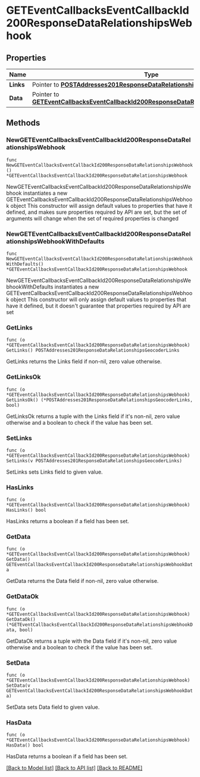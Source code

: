 # GETEventCallbacksEventCallbackId200ResponseDataRelationshipsWebhook

## Properties

Name | Type | Description | Notes
------------ | ------------- | ------------- | -------------
**Links** | Pointer to [**POSTAddresses201ResponseDataRelationshipsGeocoderLinks**](POSTAddresses201ResponseDataRelationshipsGeocoderLinks.md) |  | [optional] 
**Data** | Pointer to [**GETEventCallbacksEventCallbackId200ResponseDataRelationshipsWebhookData**](GETEventCallbacksEventCallbackId200ResponseDataRelationshipsWebhookData.md) |  | [optional] 

## Methods

### NewGETEventCallbacksEventCallbackId200ResponseDataRelationshipsWebhook

`func NewGETEventCallbacksEventCallbackId200ResponseDataRelationshipsWebhook() *GETEventCallbacksEventCallbackId200ResponseDataRelationshipsWebhook`

NewGETEventCallbacksEventCallbackId200ResponseDataRelationshipsWebhook instantiates a new GETEventCallbacksEventCallbackId200ResponseDataRelationshipsWebhook object
This constructor will assign default values to properties that have it defined,
and makes sure properties required by API are set, but the set of arguments
will change when the set of required properties is changed

### NewGETEventCallbacksEventCallbackId200ResponseDataRelationshipsWebhookWithDefaults

`func NewGETEventCallbacksEventCallbackId200ResponseDataRelationshipsWebhookWithDefaults() *GETEventCallbacksEventCallbackId200ResponseDataRelationshipsWebhook`

NewGETEventCallbacksEventCallbackId200ResponseDataRelationshipsWebhookWithDefaults instantiates a new GETEventCallbacksEventCallbackId200ResponseDataRelationshipsWebhook object
This constructor will only assign default values to properties that have it defined,
but it doesn't guarantee that properties required by API are set

### GetLinks

`func (o *GETEventCallbacksEventCallbackId200ResponseDataRelationshipsWebhook) GetLinks() POSTAddresses201ResponseDataRelationshipsGeocoderLinks`

GetLinks returns the Links field if non-nil, zero value otherwise.

### GetLinksOk

`func (o *GETEventCallbacksEventCallbackId200ResponseDataRelationshipsWebhook) GetLinksOk() (*POSTAddresses201ResponseDataRelationshipsGeocoderLinks, bool)`

GetLinksOk returns a tuple with the Links field if it's non-nil, zero value otherwise
and a boolean to check if the value has been set.

### SetLinks

`func (o *GETEventCallbacksEventCallbackId200ResponseDataRelationshipsWebhook) SetLinks(v POSTAddresses201ResponseDataRelationshipsGeocoderLinks)`

SetLinks sets Links field to given value.

### HasLinks

`func (o *GETEventCallbacksEventCallbackId200ResponseDataRelationshipsWebhook) HasLinks() bool`

HasLinks returns a boolean if a field has been set.

### GetData

`func (o *GETEventCallbacksEventCallbackId200ResponseDataRelationshipsWebhook) GetData() GETEventCallbacksEventCallbackId200ResponseDataRelationshipsWebhookData`

GetData returns the Data field if non-nil, zero value otherwise.

### GetDataOk

`func (o *GETEventCallbacksEventCallbackId200ResponseDataRelationshipsWebhook) GetDataOk() (*GETEventCallbacksEventCallbackId200ResponseDataRelationshipsWebhookData, bool)`

GetDataOk returns a tuple with the Data field if it's non-nil, zero value otherwise
and a boolean to check if the value has been set.

### SetData

`func (o *GETEventCallbacksEventCallbackId200ResponseDataRelationshipsWebhook) SetData(v GETEventCallbacksEventCallbackId200ResponseDataRelationshipsWebhookData)`

SetData sets Data field to given value.

### HasData

`func (o *GETEventCallbacksEventCallbackId200ResponseDataRelationshipsWebhook) HasData() bool`

HasData returns a boolean if a field has been set.


[[Back to Model list]](../README.md#documentation-for-models) [[Back to API list]](../README.md#documentation-for-api-endpoints) [[Back to README]](../README.md)


